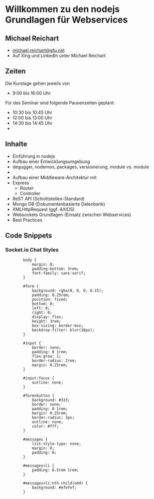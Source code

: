 # Willkommen zu  den nodejs Grundlagen für Webservices

## Michael Reichart
- michael.reichart@gfu.net
- Auf Xing und LinkedIn unter Michael Reichart

## Zeiten
Die Kurstage gehen jeweils von 
- 9:00 bis 16:00 Uhr. 

Für das Seminar sind folgende Pausenzeiten geplant:
- 10:30 bis 10:45 Uhr
- 12:00 bis 13:00 Uhr
- 14:30 bis 14:45 Uhr
- 
## Inhalte
- Einführung in nodejs
- Aufbau einer Entwicklungsumgebung
- degugger, nodemon, packages, versionierung, module vs. module
- 
- Aufbau einer Middleware-Architektur mit
- Express
  - Router
  - Controller
- ReST API (Schnittstellen-Standard)
- Mongo DB (Dokumentenbasierte Datenbank)
- XMLHttpRequest (ggf. AXIOS)
- Websockets Grundlagen (Einsatz zwischen Webservices)
- Best Practices


## Code Snippets
### Socket.io Chat Styles
```stylesheet
        body {
            margin: 0;
            padding-bottom: 3rem;
            font-family: sans-serif;
        }

        #form {
            background: rgba(0, 0, 0, 0.15);
            padding: 0.25rem;
            position: fixed;
            bottom: 0;
            left: 0;
            right: 0;
            display: flex;
            height: 3rem;
            box-sizing: border-box;
            backdrop-filter: blur(10px);
        }

        #input {
            border: none;
            padding: 0 1rem;
            flex-grow: 1;
            border-radius: 2rem;
            margin: 0.25rem;
        }

        #input:focus {
            outline: none;
        }

        #form>button {
            background: #333;
            border: none;
            padding: 0 1rem;
            margin: 0.25rem;
            border-radius: 3px;
            outline: none;
            color: #fff;
        }

        #messages {
            list-style-type: none;
            margin: 0;
            padding: 0;
        }

        #messages>li {
            padding: 0.5rem 1rem;
        }

        #messages>li:nth-child(odd) {
            background: #efefef;
        }
```